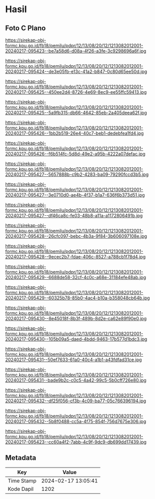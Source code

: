 # Hasil

## Foto C Plano

https://sirekap-obj-formc.kpu.go.id/fb18/pemilu/pdpr/12/13/08/20/12/1213082012001-20240217-095423--be7a58d6-d08a-4f26-a3fe-3c9298696a6f.jpg

https://sirekap-obj-formc.kpu.go.id/fb18/pemilu/pdpr/12/13/08/20/12/1213082012001-20240217-095424--de3e05fb-e13c-41a2-b847-0c80d65ee50d.jpg

https://sirekap-obj-formc.kpu.go.id/fb18/pemilu/pdpr/12/13/08/20/12/1213082012001-20240217-095425--450ee2d4-8726-4e69-8ec9-ee55ffc59413.jpg

https://sirekap-obj-formc.kpu.go.id/fb18/pemilu/pdpr/12/13/08/20/12/1213082012001-20240217-095425--5a9fb315-db66-4642-85eb-2a405deea62f.jpg

https://sirekap-obj-formc.kpu.go.id/fb18/pemilu/pdpr/12/13/08/20/12/1213082012001-20240217-095426--1bb2b519-26e4-40c7-beb1-dedebfea1fd4.jpg

https://sirekap-obj-formc.kpu.go.id/fb18/pemilu/pdpr/12/13/08/20/12/1213082012001-20240217-095426--f6b514fc-5d8d-49e2-a95b-4222a07defac.jpg

https://sirekap-obj-formc.kpu.go.id/fb18/pemilu/pdpr/12/13/08/20/12/1213082012001-20240217-095427--5657888b-c9b2-4283-ba09-79290fccd3b5.jpg

https://sirekap-obj-formc.kpu.go.id/fb18/pemilu/pdpr/12/13/08/20/12/1213082012001-20240217-095427--3e0710d0-ae4b-4f37-b1a7-636f6b373d51.jpg

https://sirekap-obj-formc.kpu.go.id/fb18/pemilu/pdpr/12/13/08/20/12/1213082012001-20240217-095427--df46ca8c-fe03-48b8-a11a-a1172806491b.jpg

https://sirekap-obj-formc.kpu.go.id/fb18/pemilu/pdpr/12/13/08/20/12/1213082012001-20240217-095428--26cfc097-bebc-4b3a-9f84-3b606097108e.jpg

https://sirekap-obj-formc.kpu.go.id/fb18/pemilu/pdpr/12/13/08/20/12/1213082012001-20240217-095428--9ecec2b7-fdae-406c-8527-a788cb1f78d4.jpg

https://sirekap-obj-formc.kpu.go.id/fb18/pemilu/pdpr/12/13/08/20/12/1213082012001-20240217-095429--6688de58-32cf-4c0c-a68e-31184efe48ab.jpg

https://sirekap-obj-formc.kpu.go.id/fb18/pemilu/pdpr/12/13/08/20/12/1213082012001-20240217-095429--60325b78-85b0-4ac4-b10a-b358048cb64b.jpg

https://sirekap-obj-formc.kpu.go.id/fb18/pemilu/pdpr/12/13/08/20/12/1213082012001-20240217-095430--8e45018f-8b3f-489b-8d2e-ca62e89f90e0.jpg

https://sirekap-obj-formc.kpu.go.id/fb18/pemilu/pdpr/12/13/08/20/12/1213082012001-20240217-095430--105b09a5-daed-4bdd-9463-17b577d1bdc3.jpg

https://sirekap-obj-formc.kpu.go.id/fb18/pemilu/pdpr/12/13/08/20/12/1213082012001-20240217-095431--50ef7633-61a0-40c4-a1b1-a43fdfad31ce.jpg

https://sirekap-obj-formc.kpu.go.id/fb18/pemilu/pdpr/12/13/08/20/12/1213082012001-20240217-095431--bade9b2c-c0c5-4a42-99c5-5b0cff726e80.jpg

https://sirekap-obj-formc.kpu.go.id/fb18/pemilu/pdpr/12/13/08/20/12/1213082012001-20240217-095432--df25f056-cf3b-4c09-ba77-05c766396194.jpg

https://sirekap-obj-formc.kpu.go.id/fb18/pemilu/pdpr/12/13/08/20/12/1213082012001-20240217-095432--5b8f0488-cc5a-4f75-854f-756d7675e306.jpg

https://sirekap-obj-formc.kpu.go.id/fb18/pemilu/pdpr/12/13/08/20/12/1213082012001-20240217-095423--cc60a4f2-7abb-4c9f-9dc9-db699dd17439.jpg


## Metadata

| Key        | Value               |
| ---------- | ------------------- |
| Time Stamp | 2024-02-17 13:05:41 |
| Kode Dapil | 1202                |



